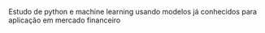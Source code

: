 <p>Estudo de python e machine learning usando modelos j&aacute; conhecidos para aplica&ccedil;&atilde;o em mercado financeiro<br />
